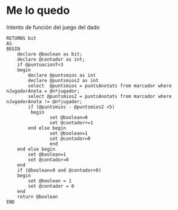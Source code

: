 # Me lo quedo
Intento de función del juego del dado

```create function dbo.melsquedo(@nºjugador int, @puntuacionT int)
RETURNS bit
AS
BEGIN
	declare @boolean as bit;
	declare @contador as int;
	if @puntuacionT<3
	begin
		declare @puntsmios as int
		declare @puntsmios2 as int
		select  @puntsmios = puntsAnotats from marcador where nJugadorAnota = @nºjugador;
		select @puntsmios2 = puntsAnotats from marcador where nJugadorAnota != @nºjugador;
		if (@puntsmios - @puntsmios2 <5)
		 begin
				set @boolean=0
				set @contador+=1
		end else begin
				set @boolean=1
				set @contador=0
				end
	end else begin
		set @boolean=1
		set @contador=0
	end
	if (@boolean=0 and @contador>0)
	begin
		set @boolean = 1
		set @contador = 0
	end
	return @boolean
END
```
